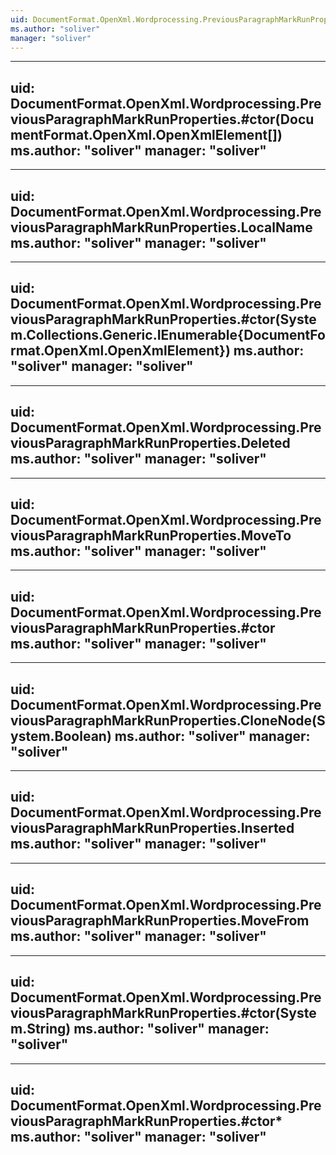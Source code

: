 ```yaml
---
uid: DocumentFormat.OpenXml.Wordprocessing.PreviousParagraphMarkRunProperties
ms.author: "soliver"
manager: "soliver"
---
```


---
uid: DocumentFormat.OpenXml.Wordprocessing.PreviousParagraphMarkRunProperties.#ctor(DocumentFormat.OpenXml.OpenXmlElement[])
ms.author: "soliver"
manager: "soliver"
---

---
uid: DocumentFormat.OpenXml.Wordprocessing.PreviousParagraphMarkRunProperties.LocalName
ms.author: "soliver"
manager: "soliver"
---

---
uid: DocumentFormat.OpenXml.Wordprocessing.PreviousParagraphMarkRunProperties.#ctor(System.Collections.Generic.IEnumerable{DocumentFormat.OpenXml.OpenXmlElement})
ms.author: "soliver"
manager: "soliver"
---

---
uid: DocumentFormat.OpenXml.Wordprocessing.PreviousParagraphMarkRunProperties.Deleted
ms.author: "soliver"
manager: "soliver"
---

---
uid: DocumentFormat.OpenXml.Wordprocessing.PreviousParagraphMarkRunProperties.MoveTo
ms.author: "soliver"
manager: "soliver"
---

---
uid: DocumentFormat.OpenXml.Wordprocessing.PreviousParagraphMarkRunProperties.#ctor
ms.author: "soliver"
manager: "soliver"
---

---
uid: DocumentFormat.OpenXml.Wordprocessing.PreviousParagraphMarkRunProperties.CloneNode(System.Boolean)
ms.author: "soliver"
manager: "soliver"
---

---
uid: DocumentFormat.OpenXml.Wordprocessing.PreviousParagraphMarkRunProperties.Inserted
ms.author: "soliver"
manager: "soliver"
---

---
uid: DocumentFormat.OpenXml.Wordprocessing.PreviousParagraphMarkRunProperties.MoveFrom
ms.author: "soliver"
manager: "soliver"
---

---
uid: DocumentFormat.OpenXml.Wordprocessing.PreviousParagraphMarkRunProperties.#ctor(System.String)
ms.author: "soliver"
manager: "soliver"
---

---
uid: DocumentFormat.OpenXml.Wordprocessing.PreviousParagraphMarkRunProperties.#ctor*
ms.author: "soliver"
manager: "soliver"
---
